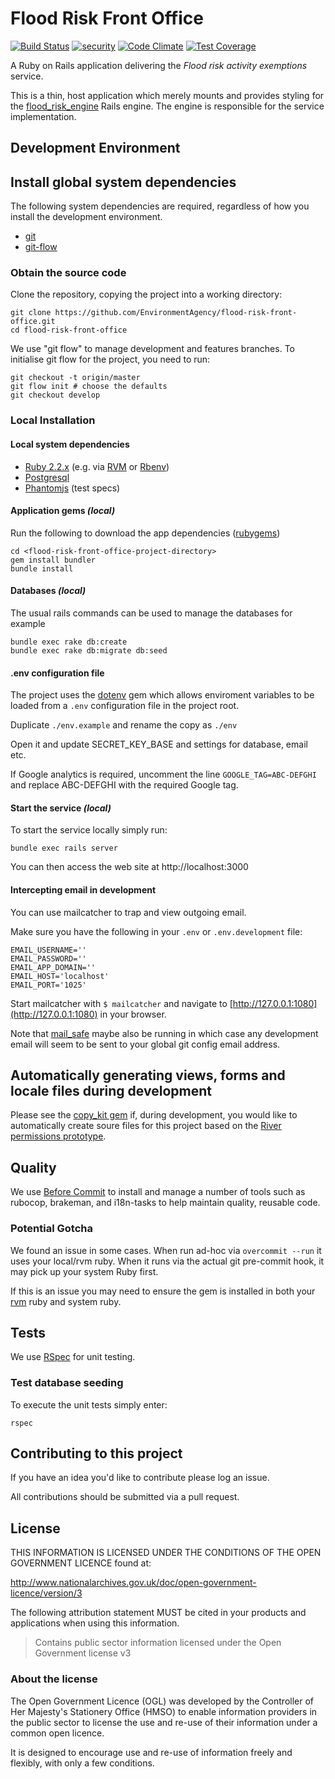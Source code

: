 # Flood Risk Front Office

[![Build Status](https://travis-ci.org/EnvironmentAgency/flood-risk-front-office.svg?branch=develop)](https://travis-ci.org/EnvironmentAgency/flood-risk-front-office)
[![security](https://hakiri.io/github/EnvironmentAgency/flood-risk-front-office/develop.svg)](https://hakiri.io/github/EnvironmentAgency/flood-risk-front-office/develop)
[![Code Climate](https://codeclimate.com/github/EnvironmentAgency/flood-risk-front-office/badges/gpa.svg)](https://codeclimate.com/github/EnvironmentAgency/flood-risk-front-office)
[![Test Coverage](https://codeclimate.com/github/EnvironmentAgency/flood-risk-front-office/badges/coverage.svg)](https://codeclimate.com/github/EnvironmentAgency/flood-risk-front-office)

A Ruby on Rails application delivering the _Flood risk
activity exemptions_ service.

This is a thin, host application which merely mounts and provides styling for the
[flood_risk_engine](https://github.com/EnvironmentAgency/flood-risk-engine)
Rails engine. The engine is responsible for the service implementation.

## Development Environment

## Install global system dependencies

The following system dependencies are required, regardless of how you install the development environment.

* [git](https://git-scm.com/book/en/v2/Getting-Started-Installing-Git)
* [git-flow](https://github.com/nvie/gitflow/wiki/Installation)

### Obtain the source code

Clone the repository, copying the project into a working directory:

    git clone https://github.com/EnvironmentAgency/flood-risk-front-office.git
    cd flood-risk-front-office

We use "git flow" to manage development and features branches.
To initialise git flow for the project, you need to run:

    git checkout -t origin/master
    git flow init # choose the defaults
    git checkout develop

### Local Installation

#### Local system dependencies

* [Ruby 2.2.x](https://www.ruby-lang.org) (e.g. via [RVM](https://rvm.io) or [Rbenv](https://github.com/sstephenson/rbenv/blob/master/README.md))
* [Postgresql](http://www.postgresql.org/download)
* [Phantomjs](https://github.com/teampoltergeist/poltergeist#installing-phantomjs) (test specs)

#### Application gems _(local)_

Run the following to download the app dependencies ([rubygems](https://www.ruby-lang.org/en/libraries/))

    cd <flood-risk-front-office-project-directory>
    gem install bundler
    bundle install

#### Databases _(local)_

The usual rails commands can be used to manage the databases for example

    bundle exec rake db:create
    bundle exec rake db:migrate db:seed

#### .env configuration file

The project uses the [dotenv](https://github.com/bkeepers/dotenv) gem which allows enviroment variables to be loaded from a ```.env``` configuration file in the project root.

Duplicate ```./env.example``` and rename the copy as ```./env```

Open it and update SECRET_KEY_BASE and settings for database, email etc.

If Google analytics is required, uncomment the line ```GOOGLE_TAG=ABC-DEFGHI```
and replace ABC-DEFGHI with the required Google tag.

#### Start the service _(local)_

To start the service locally simply run:

    bundle exec rails server

You can then access the web site at http://localhost:3000

#### Intercepting email in development

You can use mailcatcher to trap and view outgoing email.

Make sure you have the following in your `.env` or `.env.development` file:

    EMAIL_USERNAME=''
    EMAIL_PASSWORD=''
    EMAIL_APP_DOMAIN=''
    EMAIL_HOST='localhost'
    EMAIL_PORT='1025'

Start mailcatcher with `$ mailcatcher` and navigate to
[http://127.0.0.1:1080](http://127.0.0.1:1080) in your browser.

Note that [mail_safe](https://github.com/myronmarston/mail_safe) maybe also be running in which
case any development email will seem to be sent to your global git config email address.

## Automatically generating views, forms and locale files during development

Please see the [copy_kit gem](https://github.com/EnvironmentAgency/copykit)
if, during development, you would like to automatically create soure files for this project based on the
[River permissions prototype](https://github.com/EnvironmentAgency/river-permissions-prototype).

## Quality

We use [Before Commit](https://github.com/EnvironmentAgency/before_commit) to install and manage a number
of tools such as rubocop, brakeman, and i18n-tasks to help maintain quality, reusable code.

### Potential Gotcha

We found an issue in some cases. When run ad-hoc via ```overcommit --run``` it uses your local/rvm ruby. When it runs via the actual git pre-commit hook, it may pick up your system Ruby first.

If this is an issue you may need to ensure the gem is installed in both your [rvm](https://rvm.io/) ruby and system ruby.

## Tests

We use [RSpec](http://rspec.info/) for unit testing.

### Test database seeding

To execute the unit tests simply enter:

    rspec


## Contributing to this project

If you have an idea you'd like to contribute please log an issue.

All contributions should be submitted via a pull request.

## License

THIS INFORMATION IS LICENSED UNDER THE CONDITIONS OF THE OPEN GOVERNMENT LICENCE found at:

http://www.nationalarchives.gov.uk/doc/open-government-licence/version/3

The following attribution statement MUST be cited in your products and applications when using this information.

> Contains public sector information licensed under the Open Government license v3

### About the license

The Open Government Licence (OGL) was developed by the Controller of Her Majesty's Stationery Office (HMSO) to enable information providers in the public sector to license the use and re-use of their information under a common open licence.

It is designed to encourage use and re-use of information freely and flexibly, with only a few conditions.
